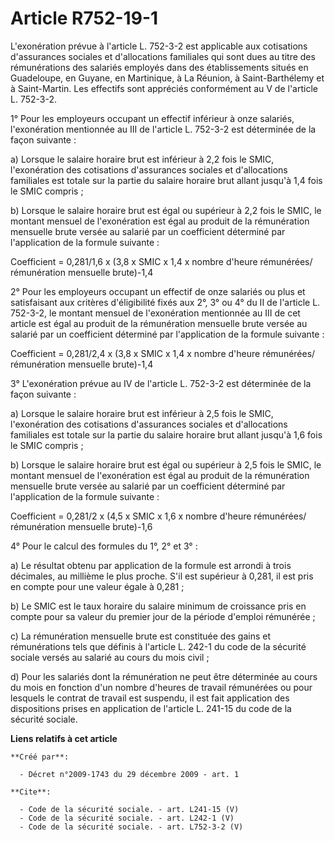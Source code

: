 # Article R752-19-1

L'exonération prévue à l'article L. 752-3-2 est applicable aux cotisations d'assurances sociales et d'allocations familiales
qui sont dues au titre des rémunérations des salariés employés dans des établissements situés en Guadeloupe, en Guyane, en
Martinique, à La Réunion, à Saint-Barthélemy et à Saint-Martin. Les effectifs sont appréciés conformément au V de l'article
L. 752-3-2.

1° Pour les employeurs occupant un effectif inférieur à onze salariés, l'exonération mentionnée au III de l'article L.
752-3-2 est déterminée de la façon suivante : 

a) Lorsque le salaire horaire brut est inférieur à 2,2 fois le SMIC, l'exonération des cotisations d'assurances sociales et
d'allocations familiales est totale sur la partie du salaire horaire brut allant jusqu'à 1,4 fois le SMIC compris ; 

b) Lorsque le salaire horaire brut est égal ou supérieur à 2,2 fois le SMIC, le montant mensuel de l'exonération est égal au
produit de la rémunération mensuelle brute versée au salarié par un coefficient déterminé par l'application de la formule
suivante : 

Coefficient = 0,281/1,6 x (3,8 x SMIC x 1,4 x nombre d'heure rémunérées/ rémunération mensuelle brute)-1,4 

2° Pour les employeurs occupant un effectif de onze salariés ou plus et satisfaisant aux critères d'éligibilité fixés aux 2°,
3° ou 4° du II de l'article L. 752-3-2, le montant mensuel de l'exonération mentionnée au III de cet article est égal au
produit de la rémunération mensuelle brute versée au salarié par un coefficient déterminé par l'application de la formule
suivante : 

Coefficient = 0,281/2,4 x (3,8 x SMIC x 1,4 x nombre d'heure rémunérées/ rémunération mensuelle brute)-1,4 

3° L'exonération prévue au IV de l'article L. 752-3-2 est déterminée de la façon suivante : 

a) Lorsque le salaire horaire brut est inférieur à 2,5 fois le SMIC, l'exonération des cotisations d'assurances sociales et
d'allocations familiales est totale sur la partie du salaire horaire brut allant jusqu'à 1,6 fois le SMIC compris ; 

b) Lorsque le salaire horaire brut est égal ou supérieur à 2,5 fois le SMIC, le montant mensuel de l'exonération est égal au
produit de la rémunération mensuelle brute versée au salarié par un coefficient déterminé par l'application de la formule
suivante : 

Coefficient = 0,281/2 x (4,5 x SMIC x 1,6 x nombre d'heure rémunérées/ rémunération mensuelle brute)-1,6 

4° Pour le calcul des formules du 1°, 2° et 3° : 

a) Le résultat obtenu par application de la formule est arrondi à trois décimales, au millième le plus proche. S'il est
supérieur à 0,281, il est pris en compte pour une valeur égale à 0,281 ; 

b) Le SMIC est le taux horaire du salaire minimum de croissance pris en compte pour sa valeur du premier jour de la période
d'emploi rémunérée ; 

c) La rémunération mensuelle brute est constituée des gains et rémunérations tels que définis à l'article L. 242-1 du code de
la sécurité sociale versés au salarié au cours du mois civil ; 

d) Pour les salariés dont la rémunération ne peut être déterminée au cours du mois en fonction d'un nombre d'heures de
travail rémunérées ou pour lesquels le contrat de travail est suspendu, il est fait application des dispositions prises en
application de l'article L. 241-15 du code de la sécurité sociale.

**Liens relatifs à cet article**

	**Créé par**:

	  - Décret n°2009-1743 du 29 décembre 2009 - art. 1

	**Cite**:

	  - Code de la sécurité sociale. - art. L241-15 (V)
	  - Code de la sécurité sociale. - art. L242-1 (V)
	  - Code de la sécurité sociale. - art. L752-3-2 (V)
